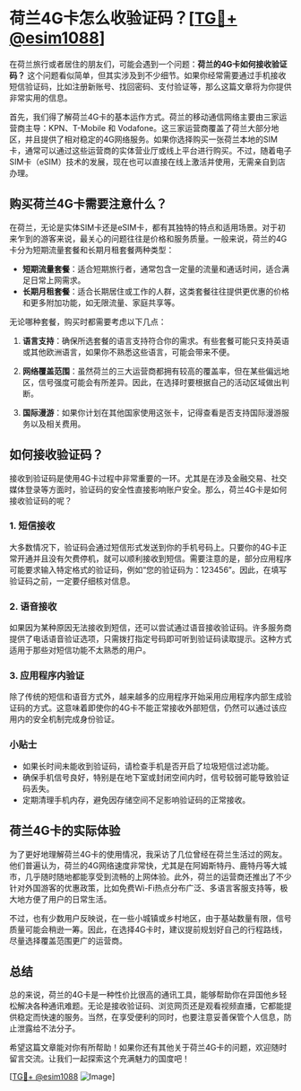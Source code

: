 # 荷兰4G卡怎么收验证码？[[TG💪+ @esim1088](https://t.me/s/esim1088)]

在荷兰旅行或者居住的朋友们，可能会遇到一个问题：**荷兰的4G卡如何接收验证码？** 这个问题看似简单，但其实涉及到不少细节。如果你经常需要通过手机接收短信验证码，比如注册新账号、找回密码、支付验证等，那么这篇文章将为你提供非常实用的信息。

首先，我们得了解荷兰4G卡的基本运作方式。荷兰的移动通信网络主要由三家运营商主导：KPN、T-Mobile 和 Vodafone。这三家运营商覆盖了荷兰大部分地区，并且提供了相对稳定的4G网络服务。如果你选择购买一张荷兰本地的SIM卡，通常可以通过这些运营商的实体营业厅或线上平台进行购买。不过，随着电子SIM卡（eSIM）技术的发展，现在也可以直接在线上激活并使用，无需亲自到店办理。

## 购买荷兰4G卡需要注意什么？

在荷兰，无论是实体SIM卡还是eSIM卡，都有其独特的特点和适用场景。对于初来乍到的游客来说，最关心的问题往往是价格和服务质量。一般来说，荷兰的4G卡分为短期流量套餐和长期月租套餐两种类型：

- **短期流量套餐**：适合短期旅行者，通常包含一定量的流量和通话时间，适合满足日常上网需求。
- **长期月租套餐**：适合长期居住或工作的人群，这类套餐往往提供更优惠的价格和更多附加功能，如无限流量、家庭共享等。

无论哪种套餐，购买时都需要考虑以下几点：

1. **语言支持**：确保所选套餐的语言支持符合你的需求。有些套餐可能只支持英语或其他欧洲语言，如果你不熟悉这些语言，可能会带来不便。
   
2. **网络覆盖范围**：虽然荷兰的三大运营商都拥有较高的覆盖率，但在某些偏远地区，信号强度可能会有所差异。因此，在选择时要根据自己的活动区域做出判断。

3. **国际漫游**：如果你计划在其他国家使用这张卡，记得查看是否支持国际漫游服务以及相关费用。

## 如何接收验证码？

接收到验证码是使用4G卡过程中非常重要的一环。尤其是在涉及金融交易、社交媒体登录等方面时，验证码的安全性直接影响账户安全。那么，荷兰4G卡是如何接收验证码的呢？

### 1. 短信接收

大多数情况下，验证码会通过短信形式发送到你的手机号码上。只要你的4G卡正常开通并且没有欠费停机，就可以顺利接收到短信。需要注意的是，部分应用程序可能要求输入特定格式的验证码，例如“您的验证码为：123456”。因此，在填写验证码之前，一定要仔细核对信息。

### 2. 语音接收

如果因为某种原因无法接收到短信，还可以尝试通过语音接收验证码。许多服务商提供了电话语音验证选项，只需拨打指定号码即可听到验证码读取提示。这种方式适用于那些对短信功能不太熟悉的用户。

### 3. 应用程序内验证

除了传统的短信和语音方式外，越来越多的应用程序开始采用应用程序内部生成验证码的方式。这意味着即使你的4G卡不能正常接收外部短信，仍然可以通过该应用内的安全机制完成身份验证。

### 小贴士

- 如果长时间未能收到验证码，请检查手机是否开启了垃圾短信过滤功能。
- 确保手机信号良好，特别是在地下室或封闭空间内时，信号较弱可能导致验证码丢失。
- 定期清理手机内存，避免因存储空间不足影响验证码的正常接收。

## 荷兰4G卡的实际体验

为了更好地理解荷兰4G卡的使用情况，我采访了几位曾经在荷兰生活过的网友。他们普遍认为，荷兰的4G网络速度非常快，尤其是在阿姆斯特丹、鹿特丹等大城市，几乎随时随地都能享受到流畅的上网体验。此外，荷兰的运营商还推出了不少针对外国游客的优惠政策，比如免费Wi-Fi热点分布广泛、多语言客服支持等，极大地方便了用户的日常生活。

不过，也有少数用户反映说，在一些小城镇或乡村地区，由于基站数量有限，信号质量可能会稍逊一筹。因此，在选择4G卡时，建议提前规划好自己的行程路线，尽量选择覆盖范围更广的运营商。

## 总结

总的来说，荷兰的4G卡是一种性价比很高的通讯工具，能够帮助你在异国他乡轻松解决各种通讯难题。无论是接收验证码、浏览网页还是观看视频直播，它都能提供稳定而快速的服务。当然，在享受便利的同时，也要注意妥善保管个人信息，防止泄露给不法分子。

希望这篇文章能对你有所帮助！如果你还有其他关于荷兰4G卡的问题，欢迎随时留言交流。让我们一起探索这个充满魅力的国度吧！

[[TG💪+ @esim1088](https://t.me/s/esim1088) ![Image](https://i.postimg.cc/4NQfJmqS/Snipaste-2025-05-13-00-14-12.png)]